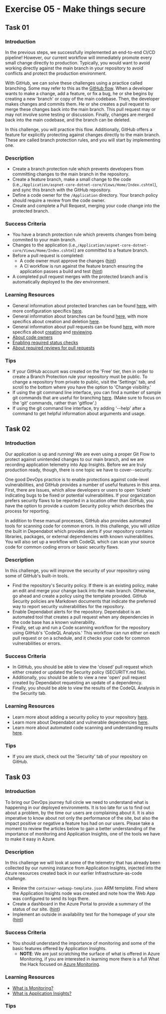 # Exercise 05 - Make things secure

## Task 01

### Introduction

In the previous steps, we successfully implemented an end-to-end CI/CD pipeline! However, our current workflow will immediately promote every small change directly to production. Typically, you would want to avoid working directly against the main branch in your repository to avoid conflicts and protect the production environment. 

With GitHub, we can solve these challenges using a practice called branching. Some may refer to this as the [GitHub flow](https://guides.github.com/introduction/flow/). When a developer wants to make a change, add a feature, or fix a bug, he or she begins by creating a new 'branch' or copy of the main codebase. Then, the developer makes changes and commits them. He or she creates a pull request to merge these changes back into the main branch. This pull request may or may not involve some testing or discussion. Finally, changes are merged back into the main codebase, and the branch can be deleted. 

In this challenge, you will practice this flow. Additionally, GitHub offers a feature for explicitly protecting against changes directly to the main branch. These are called branch protection rules, and you will start by implementing one.

### Description

- Create a branch protection rule which prevents developers from committing changes to the main branch in the repository.
- Create a feature branch, make a small change to the code (i.e.,`/Application/aspnet-core-dotnet-core/Views/Home/Index.cshtml`), and sync this branch with the GitHub repository.
- Define a code owner for the `/Application` directory. Your branch policy should require a review from the code owner.
- Create and complete a Pull Request, merging your code change into the protected branch.

### Success Criteria

- You have a branch protection rule which prevents changes from being commited to your main branch.
- Changes to the application (i.e.,`/Application/aspnet-core-dotnet-core/Views/Home/Index.cshtml`) are committed to a feature branch.
- Before a pull request is completed:
  - A code owner must approve the changes ([hint](https://docs.github.com/en/free-pro-team@latest/github/creating-cloning-and-archiving-repositories/about-code-owners))
  - A CI workflow is run against the feature branch ensuring the application passes a build and test ([hint](https://docs.github.com/en/free-pro-team@latest/github/administering-a-repository/enabling-required-status-checks))
- A completed pull request merges with the protected branch and is automatically deployed to the dev environment.

### Learning Resources

- General information about protected branches can be found [here](https://docs.github.com/en/github/administering-a-repository/about-protected-branches), with more configuration specifics [here](https://docs.github.com/en/github/administering-a-repository/configuring-protected-branches).
- General information about branches can be found [here](https://docs.github.com/en/github/collaborating-with-issues-and-pull-requests/about-branches), with more specifics about creation and deletion [here](https://docs.github.com/en/github/collaborating-with-issues-and-pull-requests/creating-and-deleting-branches-within-your-repository).
- General information about pull requests can be found [here](https://docs.github.com/en/github/collaborating-with-issues-and-pull-requests/about-pull-requests), with more specifics about [creating](https://docs.github.com/en/github/collaborating-with-issues-and-pull-requests/creating-a-pull-request) and [reviewing](https://docs.github.com/en/github/collaborating-with-issues-and-pull-requests/reviewing-changes-in-pull-requests).
- [About code owners](https://docs.github.com/en/free-pro-team@latest/github/creating-cloning-and-archiving-repositories/about-code-owners)
- [Enabling required status checks](https://docs.github.com/en/free-pro-team@latest/github/administering-a-repository/enabling-required-status-checks)
- [About required reviews for pull requests](https://docs.github.com/en/free-pro-team@latest/github/administering-a-repository/about-required-reviews-for-pull-requests)

### Tips

- If your GitHub account was created on the 'Free' tier, then in order to create a Branch Protection rule your repository must be public. To change a repository from private to public, visit the 'Settings' tab, and scroll to the bottom where you have the option to 'Change visibility.'
- If using the git command line interface, you can find a number of sample git commands that are useful for branching [here](https://gist.github.com/JamesMGreene/cdd0ac49f90c987e45ac). (Make sure to focus on the 'git' commands, rather than 'gitflow'.)
- If using the git command line interface, try adding '--help' after a command to get helpful information about arguments and usage.

## Task 02

### Introduction

Our application is up and running! We are even using a proper Git Flow to protect against unintended changes to our main branch, and we are recording application telemetry into App Insights. Before we are truly production ready, though, there is one topic we have to cover--security.

One good DevOps practice is to enable protections against code-level vulnerabilities, and GitHub provides a number of useful features in this area. First, there are Issues, which allow developers or users to open 'tickets' indicating bugs to be fixed or potential vulnerabilities. If your organization prefers security flaws to be reported in a location other than GitHub, you have the option to provide a custom Security policy which describes the process for reporting. 

In addition to these manual processes, GitHub also provides automated tools for scanning code for common errors. In this challenge, you will utilize the built in Dependabot which provides alerts if your repository contains libraries, packages, or external dependencies with known vulnerabilities. You will also set up a workflow with CodeQL which can scan your source code for common coding errors or basic security flaws.

### Description

In this challenge, you will improve the security of your repository using some of GitHub's built-in tools.

- Find the repository's Security policy. If there is an existing policy, make an edit and merge your change back into the main branch. Otherwise, go ahead and create a policy using the template provided. GitHub Security policies are Markdown documents that indicate the preferred way to report security vulnerabilities for the repository.
- Enable Dependabot alerts for the repository. Dependabot is an automated tool that creates a pull request when any dependencies in the code base has a known vulnerability.
- Finally, set up and run a Code scanning workflow for the repository using GitHub's 'CodeQL Analysis.' This workflow can run either on each pull request or on a schedule, and it checks your code for common vulnerabilities or errors.

### Success Criteria

- In GitHub, you should be able to view the 'closed' pull request which either created or updated the Security policy (SECURITY.md file). 
- Additionally, you should be able to view a new 'open' pull request created by Dependabot requesting an update of a dependency.
- Finally, you should be able to view the results of the CodeQL Analysis in the Security tab.

### Learning Resources

- Learn more about adding a security policy to your repository [here](https://docs.github.com/en/github/managing-security-vulnerabilities/adding-a-security-policy-to-your-repository).
- Learn more about Dependabot and vulnerable dependencies [here](https://docs.github.com/en/github/managing-security-vulnerabilities/managing-vulnerabilities-in-your-projects-dependencies).
- Learn more about automated code scanning and understanding results [here](https://docs.github.com/en/github/finding-security-vulnerabilities-and-errors-in-your-code).

### Tips

- If you are stuck, check out the 'Security' tab of your repository on GitHub.

## Task 03

### Introduction

To bring our DevOps journey full circle we need to understand what is happening in our deployed environments. It is too late for us to find out about a problem, by the time our users are complaining about it. It is also imperative to know about not only the performance of the site, but also the impact positive or negative a feature has had on our users. Please take a moment to review the articles below to gain a better understanding of the importance of monitoring and Application Insights, one of the tools we have to make it easy in Azure.

### Description

In this challenge we will look at some of the telemetry that has already been collected by our running instance from Application Insights, injected into the Azure resources created back in our earlier Infrastructure-as-code challenge.

- Review the `container-webapp-template.json` ARM template. Find where the Application Insights node was created and note how the Web App was configured to send its logs there. 
- Create a dashboard in the Azure Portal to provide a summary of the status of our site. ([hint](https://docs.microsoft.com/en-us/azure/azure-monitor/app/overview-dashboard#application-dashboard))
- Implement an outside in availability test for the homepage of your site ([hint](https://docs.microsoft.com/en-us/azure/azure-monitor/app/monitor-web-app-availability))

### Success Criteria

- You should understand the importance of monitoring and some of the basic features offered by Application Insights.
  - **NOTE**: We are just scratching the surface of what is offered in Azure Monitoring, if you are interested in learning more there is a full What the Hack focused on [Azure Monitoring](https://github.com/microsoft/WhatTheHack/tree/master/007-AzureMonitoring).

### Learning Resources

- [What is Monitoring?](https://docs.microsoft.com/en-us/azure/devops/learn/what-is-monitoring)
- [What is Application Insights?](https://docs.microsoft.com/en-us/azure/azure-monitor/app/app-insights-overview)

### Tips